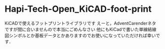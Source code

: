 # Hapi-Tech-Open_KiCAD-foot-print
KiCADで使えるフットプリントライブラリです
えーと，AdventCarenderネタですが間に合いませんので本当にごめんなさい
他にもKiCadで書いた単線結線図シンボルとか基板データとかありますのでお使いになっていただければ幸いです．
